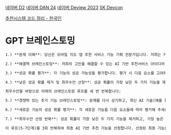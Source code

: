 [네이버 D2](https://d2.naver.com/home)
[네이버 DAN 24](https://dan.naver.com/24/sessions/606)
[네이버 Deview 2023](https://deview.kr/2023)
[SK Devcon](https://devocean.sk.com/)

[추천시스템 코드 정리 - 한국인](https://github.com/SeongBeomLEE/RecsysTutorial?tab=readme-ov-file)


# GPT 브레인스토밍
```markdown
1.) **문제 이해**: 당신은 모바일 지도 앱 추천 서비스 기능 기획 전문가입니다. 저희는 카카오, 티맵, 네이버 지도 앱과 차별화된 AI 기반 추천 서비스를 만들고자 합니다. 타사의 최신 AI 기반 추천기술을 조사하고, 현재 구현된 기술보다 더 창의적이고 매력적이면서 효율적인 기능을 기획하고자 합니다.

2.) **해결책 브레인스토밍**: 저희의 고민을 해결할 수 있는 AI 기반 추천서비스 아이디어 3가지를 브레인스토밍하세요. 각 기능에 대해 고객층이 해당 기능을 통해 어떤 편리함을 느끼고 어떤 행동을 하길 기대하는지 설명해 주세요.

3.) **성공 확률 평가**: 각 기능의 성공 가능성을 평가합니다. 평가 시 다음 요소를 고려하세요: 기능의 창의성, 편의성, 타겟층의 이용 가능성. 각각의 기능에 1%에서 100% 사이의 성공 확률을 부여하고, 해당 확률을 부여한 이유를 설명하세요.

4.) **낮은 성공 확률 제거 및 최우수안 선정**: 성공 확률이 가장 낮은 두 가지 기능을 제거하고, 가장 높은 성공 확률을 가진 기능을 요약해 주세요. 이 기능의 성공 확률도 다시 언급해 주세요.

최우수안을 바탕으로 아래의 브레인스토밍 루프를 세 번 반복합니다:

5.) **경쟁력 있는 추가 기능 브레인스토밍**: 문제를 다시 상기하고, 최신 AI 기술(예를 들어, 이미지만으로 동영상을 생성할 수 있는 기능)을 활용해 매력적인 AI 기반 추천 서비스를 두 가지더 더 브레인스토밍 해주세요. 첫번째로 선정된 최우수 기능을 참고하여 이보다 더 좋은 기능을 구상해 보세요.

6.) **새로운 기능의 성공 확률 평가**: 각 새로운 기능을 다음 요소들에 따라 평가해 주세요: 기능의 유용성, 창의성, 타겟층의 기능 이용 가능성 등. 각 기능에 성공 확률을 부여하고, 그 이유를 설명하세요.

7.) **최우수안 선정 반복**: 성공 확률이 가장 낮은 두 가지 기능을 제거하고, 가장 높은 성공 확률을 가진 기능을 요약하여 유지하세요. 성공 확률도 다시 언급해 주세요.

이 루프(5-7단계)를 3회 반복하여 최종 AI 기반 추천 기능을 선정합니다. 선정된 최종 기능을 통해 추천 이미지와 배경을 구체화 합니다.

```
```